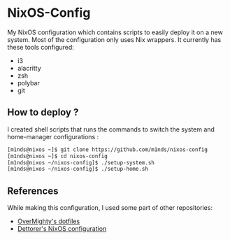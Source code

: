 # NixOS-Config
My NixOS configuration which contains scripts to easily deploy it on a new system.
Most of the configuration only uses Nix wrappers.
It currently has these tools configured:

- i3
- alacritty
- zsh
- polybar
- git
 
## How to deploy ?
I created shell scripts that runs the commands to switch the system and home-manager configurations :

```bash
[m1nds@nixos ~]$ git clone https://github.com/m1nds/nixos-config
[m1nds@nixos ~]$ cd nixos-config
[m1nds@nixos ~/nixos-config]$ ./setup-system.sh
[m1nds@nixos ~/nixos-config]$ ./setup-home.sh
```

## References

While making this configuration, I used some part of other repositories:
- [OverMighty's dotfiles](https://github.com/overmighty/dotfiles)
- [Dettorer's NixOS configuration](https://github.com/Dettorer/NixOS-infra)
